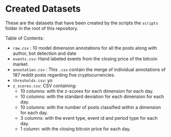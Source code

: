 # Created Datasets

These are the datasets that have been created by the scripts the `scripts` folder in the root of this repository.

Table of Contents:
- `raw.csv` : 10 model dimension annotations for all the posts along with author, bot detection and date
- `events.csv`: Hand labeled events from the closing price of the bitcoin market. 
- `annotation.csv` : This `.csv` contain the merge of individual annotations of 187 reddit posts regarding five cryptocurrencies.
- `thresholds.csv`: yo
- `z_scores.csv`: CSV containing: 
  - 10 columns: with the z-scores for each dimension for each day. 
  - 10 columns: with the standard deviation for each dimension for each day. 
  - 10 columns: with the number of posts classified within a dimension for each day.
  - 3 columns: with the event type, event id and period type for each day.
  - 1 column: with the closing bitcoin price for each day.
